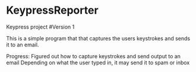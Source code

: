 # KeypressReporter
Keypress project
#Version 1

This is a simple program that that captures the users keystrokes and sends it to an email. 

Progress:
Figured out how to capture keystrokes and send output to an email
Depending on what the user typed in, it may send it to spam or inbox
